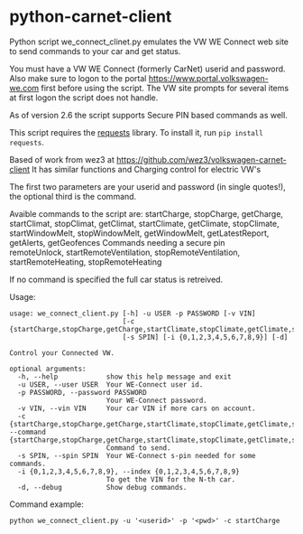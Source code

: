 # python-carnet-client
Python script we_connect_clinet.py emulates the VW WE Connect web site to send commands to your car and get status.

You must have a VW WE Connect (formerly CarNet) userid and password. Also make sure to logon to the portal https://www.portal.volkswagen-we.com first before using the script. The VW site prompts for several items at first logon the script does not handle.

As of version 2.6 the script supports Secure PIN based commands as well.

This script requires the [requests](https://github.com/kennethreitz/requests) library. To install it, run `pip install requests`.

Based of work from wez3 at https://github.com/wez3/volkswagen-carnet-client
It has similar functions and Charging control for electric VW's

The first two parameters are your userid and password (in single quotes!), the optional third is the command.

Avaible commands to the script are:
  startCharge, stopCharge, getCharge, startClimat, stopClimat, getClimat, startClimate, getClimate, stopClimate, startWindowMelt, stopWindowMelt, getWindowMelt, getLatestReport, getAlerts, getGeofences
Commands needing a secure pin  
  remoteUnlock, startRemoteVentilation, stopRemoteVentilation, startRemoteHeating, stopRemoteHeating

If no command is specified the full car status is retreived.

Usage:
```
usage: we_connect_client.py [-h] -u USER -p PASSWORD [-v VIN]
                            [-c {startCharge,stopCharge,getCharge,startClimate,stopClimate,getClimate,startWindowMelt,stopWindowMelt,getWindowMelt,getVIN,remoteLock,remoteUnlock,startRemoteVentilation,stopRemoteVentilation,startRemoteHeating,stopRemoteHeating,getRemoteHeating,getLatestReport,getAlerts,getGeofences}]
                            [-s SPIN] [-i {0,1,2,3,4,5,6,7,8,9}] [-d]

Control your Connected VW.

optional arguments:
  -h, --help            show this help message and exit
  -u USER, --user USER  Your WE-Connect user id.
  -p PASSWORD, --password PASSWORD
                        Your WE-Connect password.
  -v VIN, --vin VIN     Your car VIN if more cars on account.
  -c {startCharge,stopCharge,getCharge,startClimate,stopClimate,getClimate,startWindowMelt,stopWindowMelt,getWindowMelt,getVIN,remoteLock,remoteUnlock,startRemoteVentilation,stopRemoteVentilation,startRemoteHeating,stopRemoteHeating,getRemoteHeating,getLatestReport,getAlerts,getGeofences}, --command {startCharge,stopCharge,getCharge,startClimate,stopClimate,getClimate,startWindowMelt,stopWindowMelt,getWindowMelt,getVIN,remoteLock,remoteUnlock,startRemoteVentilation,stopRemoteVentilation,startRemoteHeating,stopRemoteHeating,getRemoteHeating,getLatestReport,getAlerts,getGeofences}
                        Command to send.
  -s SPIN, --spin SPIN  Your WE-Connect s-pin needed for some commands.
  -i {0,1,2,3,4,5,6,7,8,9}, --index {0,1,2,3,4,5,6,7,8,9}
                        To get the VIN for the N-th car.
  -d, --debug           Show debug commands.

```

Command example:
```
python we_connect_client.py -u '<userid>' -p '<pwd>' -c startCharge
```



